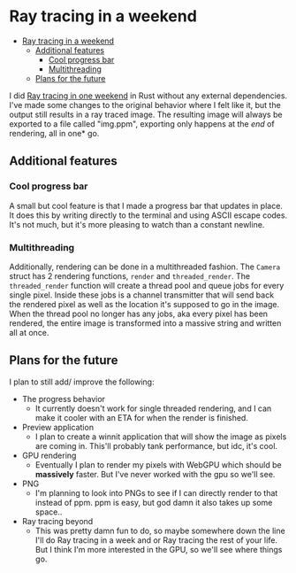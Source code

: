 # Ray tracing in a weekend

<!--toc:start-->
- [Ray tracing in a weekend](#ray-tracing-in-a-weekend)
  - [Additional features](#additional-features)
    - [Cool progress bar](#cool-progress-bar)
    - [Multithreading](#multithreading)
  - [Plans for the future](#plans-for-the-future)
<!--toc:end-->

I did [Ray tracing in one weekend](https://raytracing.github.io/books/RayTracingInOneWeekend.html) in Rust without any external dependencies. I've made some changes to the original behavior where I felt like it, but the output still results in a ray traced image. 
The resulting image will always be exported to a file called "img.ppm", exporting only happens at the *end* of rendering, all in one* go.

## Additional features
### Cool progress bar
A small but cool feature is that I made a progress bar that updates in place. It does this by writing directly to the terminal and using ASCII escape codes. It's not much, but it's more pleasing to watch than a constant newline.

### Multithreading
Additionally, rendering can be done in a multithreaded fashion. The `Camera` struct has 2 rendering functions, `render` and `threaded_render`. The `threaded_render` function will create a thread pool and queue jobs for every single pixel. Inside these jobs is a channel transmitter that will send back the rendered pixel as well as the location it's supposed to go in the image. When the thread pool no longer has any jobs, aka every pixel has been rendered, the entire image is transformed into a massive string and written all at once.

## Plans for the future
I plan to still add/ improve the following:
- The progress behavior
    - It currently doesn't work for single threaded rendering, and I can make it cooler with an ETA for when the render is finished.
- Preview application
    - I plan to create a winnit application that will show the image as pixels are coming in. This'll probably tank performance, but idc, it's cool.
- GPU rendering
    - Eventually I plan to render my pixels with WebGPU which should be **massively** faster. But I've never worked with the gpu so we'll see.
- PNG
    - I'm planning to look into PNGs to see if I can directly render to that instead of ppm. ppm is easy, but god damn it also takes up some space..
- Ray tracing beyond
    - This was pretty damn fun to do, so maybe somewhere down the line I'll do Ray tracing in a week and or Ray tracing the rest of your life. But I think I'm more interested in the GPU, so we'll see where things go.
